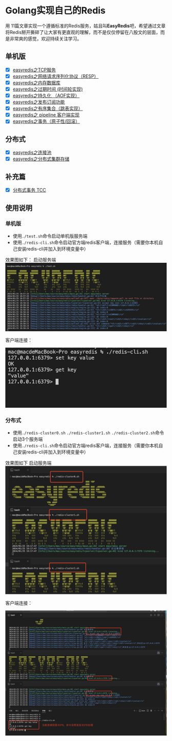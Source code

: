 # Golang实现自己的Redis


用 11篇文章实现一个遵循标准的Redis服务，姑且叫**EasyRedis**吧，希望通过文章将Redis掰开撕碎了让大家有更直观的理解，而不是仅仅停留在八股文的层面，而是非常爽的感觉，欢迎持续关注学习。

## 单机版
- [x] [easyredis之TCP服务](https://github.com/gofish2020/easyredis/blob/main/doc/1.tcp%E6%9C%8D%E5%8A%A1/tcp%E6%9C%8D%E5%8A%A1.md) 
- [x] [easyredis之网络请求序列化协议（RESP）](https://github.com/gofish2020/easyredis/blob/main/doc/2.Redis%E5%BA%8F%E5%88%97%E5%8C%96%E5%8D%8F%E8%AE%AE/RESP.md)
- [x] [easyredis之内存数据库](https://github.com/gofish2020/easyredis/blob/main/doc/3.%E5%86%85%E5%AD%98%E6%95%B0%E6%8D%AE%E5%BA%93/%E5%86%85%E5%AD%98%E6%95%B0%E6%8D%AE%E5%BA%93.md)
- [x] [easyredis之过期时间 (时间轮实现)](https://github.com/gofish2020/easyredis/blob/main/doc/4.%E5%BB%B6%E8%BF%9F%E7%AE%97%E6%B3%95(%E6%97%B6%E9%97%B4%E8%BD%AE)/%E6%97%B6%E9%97%B4%E8%BD%AE.md)
- [x] [easyredis之持久化 （AOF实现）](https://github.com/gofish2020/easyredis/blob/main/doc/5.%E6%8C%81%E4%B9%85%E5%8C%96%E4%B9%8BAOF/aof.md)
- [x] [easyredis之发布订阅功能](https://github.com/gofish2020/easyredis/blob/main/doc/6.%E5%8F%91%E5%B8%83%E8%AE%A2%E9%98%85/%E5%8F%91%E5%B8%83%E8%AE%A2%E9%98%85.md)
- [x] [easyredis之有序集合（跳表实现）](https://github.com/gofish2020/easyredis/blob/main/doc/7.%E8%B7%B3%E8%A1%A8%E7%9A%84%E5%AE%9E%E7%8E%B0/skiplist.md)
- [x] [easyredis之 pipeline 客户端实现](https://github.com/gofish2020/easyredis/blob/main/doc/8.pipeline%E5%AE%A2%E6%88%B7%E7%AB%AF/client.md)
- [x] [easyredis之事务（原子性/回滚）](https://github.com/gofish2020/easyredis/blob/main/doc/9.%E4%BA%8B%E5%8A%A1/%E4%BA%8B%E5%8A%A1.md)

## 分布式
- [x] [easyredis之连接池](https://github.com/gofish2020/easyredis/blob/main/doc/10.%E5%AF%B9%E8%B1%A1%E6%B1%A0/pool.md)
- [x] [easyredis之分布式集群存储](https://github.com/gofish2020/easyredis/blob/main/doc/11.%E5%88%86%E5%B8%83%E5%BC%8F%E9%9B%86%E7%BE%A4/cluster.md)

## 补充篇
- [x] [分布式事务 TCC](https://github.com/gofish2020/easyredis/blob/main/doc/12.%E5%88%86%E5%B8%83%E5%BC%8F%E4%BA%8B%E5%8A%A1TCC/tcc.md)




## 使用说明

### 单机版
- 使用`./test.sh`命令启动单机版服务端
- 使用`./redis-cli.sh`命令启动官方端redis客户端，连接服务（需要你本机自己安装redis-cli并加入到环境变量中）

效果图如下：
启动服务端
![](image.png)

客户端连接：

![](image-1.png)


### 分布式

- 使用`./redis-cluster0.sh` `./redis-cluster1.sh` `./redis-cluster2.sh`命令启动3个服务端
- 使用`./redis-cli.sh`命令启动官方端redis客户端，连接服务（需要你本机自己安装redis-cli并加入到环境变量中）

效果图如下
启动服务端
![](image-2.png)

客户端连接：

![](image-3.png)